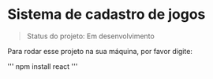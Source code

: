 <h1>Sistema de cadastro de jogos</h1>

>Status do projeto: Em desenvolvimento

Para rodar esse projeto na sua máquina, por favor digite:

'''
npm install react
'''
